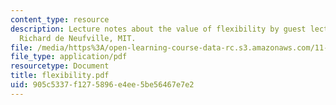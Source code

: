 ```yaml
---
content_type: resource
description: Lecture notes about the value of flexibility by guest lecturer Prof.
  Richard de Neufville, MIT.
file: /media/https%3A/open-learning-course-data-rc.s3.amazonaws.com/11-434j-advanced-topics-in-real-estate-finance-spring-2007/905c5337f1275896e4ee5be56467e7e2_flexibility.pdf
file_type: application/pdf
resourcetype: Document
title: flexibility.pdf
uid: 905c5337-f127-5896-e4ee-5be56467e7e2
---
```

